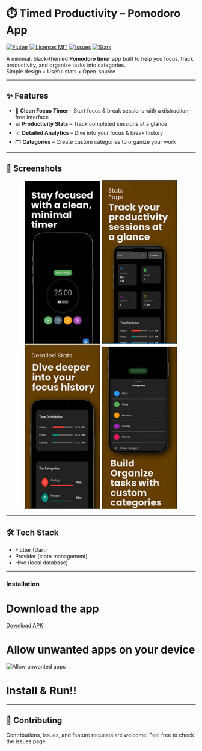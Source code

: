 # ⏱️ Timed Productivity – Pomodoro App

[![Flutter](https://img.shields.io/badge/Flutter-02569B?style=for-the-badge&logo=flutter&logoColor=white)](https://flutter.dev/)
[![License: MIT](https://img.shields.io/badge/License-MIT-green.svg?style=for-the-badge)](LICENSE)
[![Issues](https://img.shields.io/github/issues/Vishwesh-Bhilare/Timed_Productivity?style=for-the-badge)](../../issues)
[![Stars](https://img.shields.io/github/stars/Vishwesh-Bhilare/Timed_Productivity?style=for-the-badge)](../../stargazers)

A minimal, black-themed **Pomodoro timer** app built to help you focus, track productivity, and organize tasks into categories.  
Simple design • Useful stats • Open-source  

---

## ✨ Features
- 🎯 **Clean Focus Timer** – Start focus & break sessions with a distraction-free interface  
- 📊 **Productivity Stats** – Track completed sessions at a glance  
- 📈 **Detailed Analytics** – Dive into your focus & break history  
- 🗂️ **Categories** – Create custom categories to organize your work  

---

## 📸 Screenshots

<p align="center">
  <img src="images/Timed_Pomodoro_1.jpeg" alt="Home Screen" width="200"/>
  <img src="images/Timed_Pomodoro_2.jpeg" alt="Stats Page" width="200"/>
  <img src="images/Timed_Pomodoro_3.jpeg" alt="Detailed Stats" width="200"/>
  <img src="images/Timed_Pomodoro_4.jpeg" alt="Categories" width="200"/>
</p>

---

## 🛠️ Tech Stack

- Flutter (Dart)
- Provider (state management)
- Hive (local database)

---

### Installation

# Download the app
[Download APK](https://drive.google.com/file/d/1jS7TnpooWywptPaN-ZiQw0-kyHaa0_eg/view?usp=sharing)

# Allow unwanted apps on your device
<img src="images/Allow_unwanted_apps.jpeg" alt="Allow unwanted apps" width="200"/>

# Install & Run!!

---

## 🤝 Contributing

Contributions, issues, and feature requests are welcome!
Feel free to check the issues page
